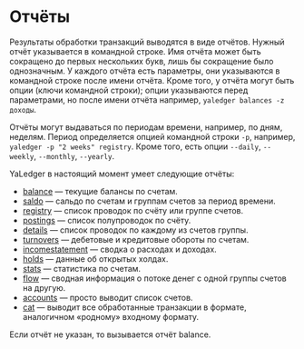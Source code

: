 # Отчёты

Результаты обработки транзакций выводятся в виде отчётов. Нужный отчёт
указывается в командной строке. Имя отчёта может быть сокращено до
первых нескольких букв, лишь бы сокращение было однозначным. У каждого
отчёта есть параметры, они указываются в командной строке после имени
отчёта. Кроме того, у отчёта могут быть опции (ключи командной строки);
опции указываются перед параметрами, но после имени отчёта например,
`yaledger balances -z доходы`.

Отчёты могут выдаваться по периодам времени, например, по дням, неделям.
Период определяется опцией командной строки `-p`, например,
`yaledger -p "2 weeks" registry`. Кроме того, есть
опции `--daily`, `--weekly`, `--monthly`, `--yearly`.

YaLedger в настоящий момент умеет следующие отчёты:

-   [balance][Balances] — текущие балансы по счетам.
-   [saldo][Saldo] — сальдо по счетам и группам счетов за период времени.
-   [registry][Registry] — список проводок по счёту или группе счетов.
-   [postings][Postings] — список полупроводок по счёту.
-   [details][Details] — список проводок по каждому из счетов группы.
-   [turnovers][Turnovers] — дебетовые и кредитовые обороты по счетам.
-   [incomestatement][IncomeStatement] — сводка о расходах и доходах.
-   [holds][HoldsReport] — данные об открытых холдах.
-   [stats][StatsReport] — статистика по счетам.
-   [flow][FlowReport] — сводная информация о потоке денег с одной группы счетов на другую.
-   [accounts][AccountsReport] — просто выводит список счетов.
-   [cat][Cat] — выводит все обработанные транзакции в формате,
    аналогичном «родному» входному формату.

Если отчёт не указан, то вызывается отчёт balance.

[AccountsReport]: AccountsReport.md
[Balances]: Balances.md
[Cat]: Cat.md
[Details]: Details.md
[FlowReport]: FlowReport.md
[HoldsReport]: HoldsReport.md
[IncomeStatement]: IncomeStatement.md
[Postings]: Postings.md
[Registry]: Registry.md
[Saldo]: Saldo.md
[StatsReport]: StatsReport.md
[Turnovers]: Turnovers.md
